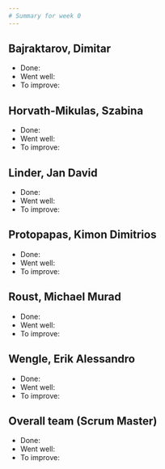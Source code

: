 ```yaml
---
# Summary for week 0
---
```


## Bajraktarov, Dimitar
- Done:
- Went well:
- To improve:

## Horvath-Mikulas, Szabina
- Done:
- Went well:
- To improve:

## Linder, Jan David
- Done:
- Went well:
- To improve:

## Protopapas, Kimon Dimitrios
- Done:
- Went well:
- To improve:

## Roust, Michael Murad
- Done:
- Went well:
- To improve:

## Wengle, Erik Alessandro
- Done:
- Went well:
- To improve:

## Overall team (Scrum Master)
- Done:
- Went well:
- To improve:






